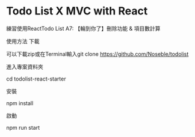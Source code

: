 # Todo List X MVC with React
練習使用ReactTodo List A7: 【輪到你了】刪除功能 & 項目數計算

使用方法
下載

可以下載zip或在Terminal輸入git clone https://github.com/Noseble/todolist

進入專案資料夾

cd todolist-react-starter

安裝

npm install

啟動

npm run start
